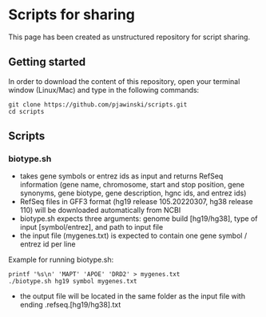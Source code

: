 # Scripts for sharing      
This page has been created as unstructured repository for script sharing.

## Getting started
In order to download the content of this repository, open your terminal window (Linux/Mac) and type in the following commands:
```
git clone https://github.com/pjawinski/scripts.git
cd scripts
```

## Scripts
### biotype.sh
- takes gene symbols or entrez ids as input and returns RefSeq information (gene name, chromosome, start and stop position, gene synonyms, gene biotype, gene description, hgnc ids, and entrez ids)
- RefSeq files in GFF3 format (hg19 release 105.20220307, hg38 release 110) will be downloaded automatically from NCBI
- biotype.sh expects three arguments: genome build [hg19/hg38], type of input [symbol/entrez], and path to input file
- the input file (mygenes.txt) is expected to contain one gene symbol / entrez id per line

Example for running biotype.sh:
```
printf '%s\n' 'MAPT' 'APOE' 'DRD2' > mygenes.txt
./biotype.sh hg19 symbol mygenes.txt
```
- the output file will be located in the same folder as the input file with ending .refseq.[hg19/hg38].txt
